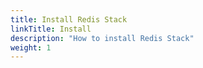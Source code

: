 ```yaml
---
title: Install Redis Stack
linkTitle: Install
description: "How to install Redis Stack"
weight: 1
---
```

